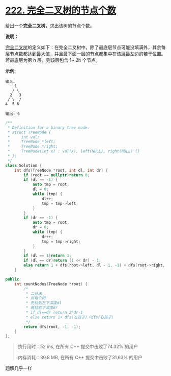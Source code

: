 # [222. 完全二叉树的节点个数](https://leetcode-cn.com/problems/count-complete-tree-nodes/)

给出一个**完全二叉树**，求出该树的节点个数。

**说明：**

[完全二叉树](https://baike.baidu.com/item/完全二叉树/7773232?fr=aladdin)的定义如下：在完全二叉树中，除了最底层节点可能没填满外，其余每层节点数都达到最大值，并且最下面一层的节点都集中在该层最左边的若干位置。若最底层为第 h 层，则该层包含 1~ 2h 个节点。

**示例:**

```
输入: 
    1
   / \
  2   3
 / \  /
4  5 6

输出: 6
```

```c++
/**
 * Definition for a binary tree node.
 * struct TreeNode {
 *     int val;
 *     TreeNode *left;
 *     TreeNode *right;
 *     TreeNode(int x) : val(x), left(NULL), right(NULL) {}
 * };
 */
class Solution {
    int dfs(TreeNode *root, int dl, int dr) {
        if (root == nullptr)return 0;
        if (dl == -1) {
            auto tmp = root;
            dl = 0;
            while (tmp) {
                dl++;
                tmp = tmp->left;
            }
        }
        if (dr == -1) {
            auto tmp = root;
            dr = 0;
            while (tmp) {
                dr++;
                tmp = tmp->right;
            }
        }
        if (dl == 1)return 1;
        if (dl == dr)return (1 << dr) - 1;
        else return 1 + dfs(root->left, dl - 1, -1) + dfs(root->right, -1, dr - 1);
    }

public:
    int countNodes(TreeNode *root) {
        /*
         * 二分法
         * 对每个树
         * 先找到左下深度dl
         * 再找右下深度dr
         * if dl==dr return 2^dr-1
         * else return 1+ dfs(左孩子）+dfs(右孩子)
         */
        return dfs(root, -1, -1);
    }
};
```

> 执行用时：52 ms, 在所有 C++ 提交中击败了74.32% 的用户
>
> 内存消耗：30.8 MB, 在所有 C++ 提交中击败了31.63% 的用户

题解几乎一样


